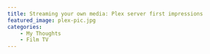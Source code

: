 ```yaml
---
title: Streaming your own media: Plex server first impressions
featured_image: plex-pic.jpg
categories:
    - My Thoughts
    - Film TV
---
```

